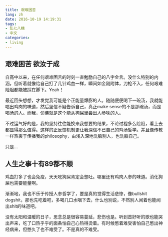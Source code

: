 ```yaml
---
title: 艰难困苦
lang: zh
date: 2016-10-19 14:19:31
tags: 
- 乱七八糟
- 中文
categories:
- living
---
```

## 艰难困苦 欲汝于成
自高中以来，在任何艰难困苦的时刻一直勉励自己的八字金言。没什么特别的内涵，但听着就像给自己打了几针鸡血一样，瞬间如金刚附体，刀枪不入，任何艰难险阻都能被踩在脚下。Yeah！

最近回头想想，才发觉我可能是个正能量爆膨的人。随随便便喝下一碗汤，我就能唱出鸡肉的味道，然后坚信不疑告诉自己，真正make sense的不是那碗汤，而是喝汤的人。而我，仿佛就是这个能从狗屎里尝出人参味的人。

不过运气好的是，我的坚持往往能换来我想要的结果，不论过程多么险阻，看上去都显得那么值得。这样的正反馈机制更让我深信不已自己的鸡汤哲学。并且像传教一样热衷于传播我的philosophy，由浅入深地洗脑别人，也洗脑自己。 

只是...

## 人生之事十有89都不顺
鸡血打多了也会免疫，天天吃狗屎肯定会想吐。哪里还有鸡肉人参的味道。消化狗屎也需要能量啊。

渐渐地，我也不乐于传授人参哲学了，要是真的觉得生活悲惨，像bullshit dogshit，那也先吃着吧，多喝几口水咽下去，什么也别说，不然别人闻着也能闻出shit的味道吧。

没有太阳和温暖的日子，思念总是很容易蔓延，悲伤也是。听到首好听的歌也能哭出声来，吃了口热乎乎的面条怕自己心热得烫着。有时候憋着难受害怕自己憋出神经病来，但憋久了也不难受了。不是真的不难受。






